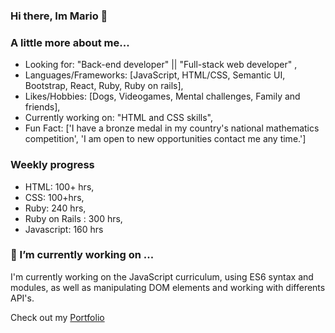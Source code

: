 ### Hi there, Im Mario 👋

### A little more about me...


- Looking for: "Back-end developer" || "Full-stack web developer" ,
- Languages/Frameworks: [JavaScript, HTML/CSS, Semantic UI, Bootstrap, React, Ruby, Ruby on rails],
- Likes/Hobbies: [Dogs, Videogames, Mental challenges, Family and friends],
- Currently working on: "HTML and CSS skills",
- Fun Fact: ['I have a bronze medal in my country's national mathematics competition',
'I am open to new opportunities contact me any time.']


### Weekly progress
- HTML: 100+ hrs,
- CSS: 100+hrs,
- Ruby: 240 hrs,
- Ruby on Rails : 300 hrs,
- Javascript: 160 hrs

### 🔭 I’m currently working on ...
 I'm currently working on the JavaScript curriculum, using ES6 syntax and modules, as well as manipulating DOM elements and working with differents API's.
 
 Check out my [Portfolio](https://mario2209-portfolio.netlify.app/)

<!--
**mariordgez/mariordgez** is a ✨ _special_ ✨ repository because its `README.md` (this file) appears on your GitHub profile.

Here are some ideas to get you started:

- 🔭 I’m currently working on ...
- 🌱 I’m currently learning ...
- 👯 I’m looking to collaborate on ...
- 🤔 I’m looking for help with ...
- 💬 Ask me about ...
- 📫 How to reach me: ...
- 😄 Pronouns: ...
- ⚡ Fun fact: ...
-->

